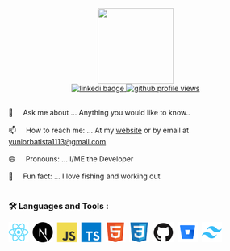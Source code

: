 <div align="center">
  <img align="center" width="150px" height="150px" align="center" src="https://res.cloudinary.com/https-yuniorbatista-com/image/upload/v1699882375/Github%20Readme/developer_lbiumt.png" />
</div>
<div align="center">
  <a href="https://www.linkedin.com/in/yunior-profile">
   <img src="https://img.shields.io/badge/LinkedIn-blue?logo=linkedin&logoColor=white" alt="linkedi badge" />
  </a>
  <a href="#">
    <img src="https://komarev.com/ghpvc/?username=batistaDev1113&style=flat-square&color=blue" alt="github profile views" />
  </a>
</div>
&nbsp;&nbsp;

 💬  &nbsp;&nbsp;&nbsp;&nbsp;Ask me about ... Anything you would like to know..<br /><br />
 📫  &nbsp;&nbsp;&nbsp;&nbsp;How to reach me: ... At my [website](https://yuniorbatista.com) or by email at yuniorbatista1113@gmail.com<br /><br />
 😄  &nbsp;&nbsp;&nbsp;&nbsp;Pronouns: ... I/ME the Developer<br /><br />
 🎣  &nbsp;&nbsp;&nbsp;&nbsp;Fun fact: ... I love fishing and working out<br /><br />

### :hammer_and_wrench: Languages and Tools :
<div>
  <img src="https://github.com/devicons/devicon/blob/master/icons/react/react-original.svg" width="40px" height="40px" />&nbsp;
  <img src="https://github.com/devicons/devicon/blob/master/icons/nextjs/nextjs-original.svg" width="40px" height="40px" />&nbsp;
  <img src="https://github.com/devicons/devicon/blob/master/icons/javascript/javascript-original.svg" width="40px" height="40px" />&nbsp;
  <img src="https://github.com/devicons/devicon/blob/master/icons/typescript/typescript-original.svg" width="40px" height="40px" />&nbsp;
  <img src="https://github.com/devicons/devicon/blob/master/icons/html5/html5-original.svg" width="40px" height="40px" />&nbsp;
  <img src="https://github.com/devicons/devicon/blob/master/icons/css3/css3-original.svg" width="40px" height="40px" />&nbsp;
  <img src="https://github.com/devicons/devicon/blob/master/icons/github/github-original.svg" width="40px" height="40px" />&nbsp;
  <img src="https://github.com/devicons/devicon/blob/master/icons/bitbucket/bitbucket-original.svg" width="40px" height="40px" />&nbsp;
  <img src="https://github.com/devicons/devicon/blob/master/icons/tailwindcss/tailwindcss-original.svg" width="40px" height="40px" />&nbsp;
</div>

 

 

